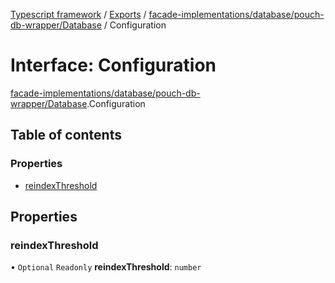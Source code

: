 [Typescript framework](../index.md) / [Exports](../modules.md) / [facade-implementations/database/pouch-db-wrapper/Database](../modules/facade_implementations_database_pouch_db_wrapper_Database.md) / Configuration

# Interface: Configuration

[facade-implementations/database/pouch-db-wrapper/Database](../modules/facade_implementations_database_pouch_db_wrapper_Database.md).Configuration

## Table of contents

### Properties

- [reindexThreshold](facade_implementations_database_pouch_db_wrapper_Database.Configuration.md#reindexthreshold)

## Properties

### reindexThreshold

• `Optional` `Readonly` **reindexThreshold**: `number`
